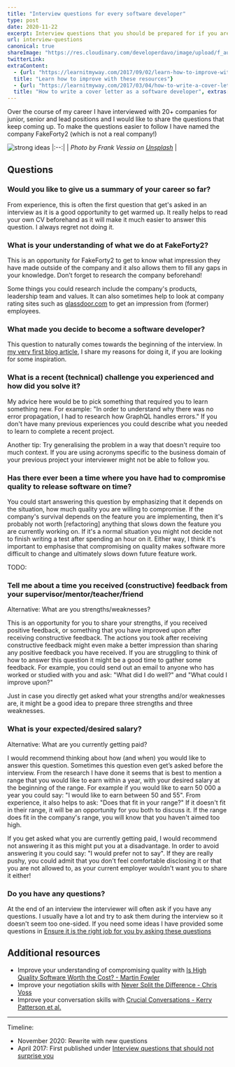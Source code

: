 ```yaml
---
title: "Interview questions for every software developer"
type: post
date: 2020-11-22
excerpt: Interview questions that you should be prepared for if you are looking for a job as a software developer
url: interview-questions
canonical: true
shareImage: "https://res.cloudinary.com/developerdavo/image/upload/f_auto,w_1200/https://res.cloudinary.com/developerdavo/image/upload/v1606063315/learnitmyway/frank-vessia-9upRLljfKP8-unsplash_k7v5x3.jpg"
twitterLink:
extraContent:
  - {url: "https://learnitmyway.com/2017/09/02/learn-how-to-improve-with-these-resources/", 
  title: "Learn how to improve with these resources"}
  - {url: "https://learnitmyway.com/2017/03/04/how-to-write-a-cover-letter-as-a-software-developer/", 
  title: "How to write a cover letter as a software developer", extras: "(cover letter included)"}
---
```


Over the course of my career I have interviewed with 20+ companies for junior, senior and lead positions and I would like to share the questions that keep coming up. To make the questions easier to follow I have named the company FakeForty2 (which is not a real company!)

![strong ideas](https://res.cloudinary.com/developerdavo/image/upload/f_auto,w_1000/v1606063315/learnitmyway/frank-vessia-9upRLljfKP8-unsplash_k7v5x3.jpg)
|:--:|
| *Photo by Frank Vessia on [Unsplash](https://unsplash.com/photos/9upRLljfKP8)* |

<!--more-->
<!-- og:description -->

## Questions

### Would you like to give us a summary of your career so far?

From experience, this is often the first question that get's asked in an interview as it is a good opportunity to get warmed up. It really helps to read your own CV beforehand as it will make it much easier to answer this question. I always regret not doing it.

### What is your understanding of what we do at FakeForty2?

This is an opportunity for FakeForty2 to get to know what impression they have made outside of the company and it also allows them to fill any gaps in your knowledge. Don’t forget to research the company beforehand! 

Some things you could research include the company's products, leadership team and values. It can also sometimes help to look at company rating sites such as [glassdoor.com](https://www.glassdoor.com) to get an impression from (former) employees. 

### What made you decide to become a software developer?

This question to naturally comes towards the beginning of the interview. In [my very first blog article](https://learnitmyway.com/2016/08/10/why-i-changed-careers/), I share my reasons for doing it, if you are looking for some inspiration.

### What is a recent (technical) challenge you experienced and how did you solve it?

My advice here would be to pick something that required you to learn something new. For example: "In order to understand why there was no error propagation, I had to research how GraphQL handles errors." If you don't have many previous experiences you could describe what you needed to learn to complete a recent project.

Another tip: Try generalising the problem in a way that doesn't require too much context. If you are using acronyms specific to the business domain of your previous project your interviewer might not be able to follow you.

### Has there ever been a time where you have had to compromise quality to release software on time?

You could start answering this question by emphasizing that it depends on the situation, how much quality you are willing to compromise. If the company's survival depends on the feature you are implementing, then it's probably not worth [refactoring] anything that slows down the feature you are currently working on. If it's a normal situation you might not decide not to finish writing a test after spending an hour on it. Either way, I think it's important to emphasise that compromising on quality makes software more difficult to change and ultimately slows down future feature work.

TODO: 
### Tell me about a time you received (constructive) feedback from your supervisor/mentor/teacher/friend

Alternative: What are you strengths/weaknesses?

This is an opportunity for you to share your strengths, if you received positive feedback, or something that you have improved upon after receiving constructive feedback. The actions you took after receiving constructive feedback might even make a better impression than sharing any positive feedback you have received. If you are struggling to think of how to answer this question it might be a good time to gather some feedback. For example, you could send out an email to anyone who has worked or studied with you and ask: "What did I do well?" and "What could I improve upon?"

Just in case you directly get asked what your strengths and/or weaknesses are, it might be a good idea to prepare three strengths and three weaknesses.

### What is your expected/desired salary?

Alternative: What are you currently getting paid?

I would recommend thinking about how (and when) you would like to answer this question. Sometimes this question even get’s asked before the interview. From the research I have done it seems that is best to mention a range that you would like to earn within a year, with your desired salary at the beginning of the range. For example if you would like to earn 50 000 a year you could say: "I would like to earn between 50 and 55". From experience, it also helps to ask: "Does that fit in your range?" If it doesn't fit in their range, it will be an opportunity for you both to discuss it. If the range does fit in the company's range, you will know that you haven't aimed too high.

If you get asked what you are currently getting paid, I would recommend not answering it as this might put you at a disadvantage. In order to avoid answering it you could say: "I would prefer not to say". If they are really pushy, you could admit that you don't feel comfortable disclosing it or that you are not allowed to, as your current employer wouldn't want you to share it either!

### Do you have any questions?

At the end of an interview the interviewer will often ask if you have any questions. I usually have a lot and try to ask them during the interview so it doesn't seem too one-sided. If you need some ideas I have provided some questions in [Ensure it is the right job for you by asking these questions](https://medium.com/@developerdavo/ensure-it-is-the-right-job-for-you-by-asking-these-questions-e68dcf3d1bd4) 

## Additional resources

- Improve your understanding of compromising quality with [Is High Quality Software Worth the Cost? - Martin Fowler](https://martinfowler.com/articles/is-quality-worth-cost.html)
- Improve your negotiation skills with [Never Split the Difference - Chris Voss](https://www.goodreads.com/book/show/26156469-never-split-the-difference?from_search=true)
- Improve your conversation skills with [Crucial Conversations - Kerry Patterson et al.](https://www.goodreads.com/book/show/15014.Crucial_Conversations)

---

Timeline:

- November 2020: Rewrite with new questions
- April 2017: First published under [Interview questions that should not surprise you](https://learnitmyway.com/2017/04/02/how-to-prepare-for-an-interview-as-a-software-developer-part-i/)
